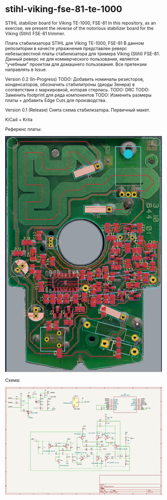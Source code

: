 # stihl-viking-fse-81-te-1000
STIHL stabilizer board for Viking TE-1000, FSE-81
In this repository, as an exercise, we present the reverse of the notorious stabilizer board for the Viking (Stihl) FSE-81 trimmer.

Плата стабилизатора STIHL для Viking TE-1000, FSE-81
В данном репозитории в качесте упражнения представлен реверс небезысвестной платы стабилизатора для тримера Viking (Stihl) FSE-81.
Данный реверс не для коммерческого пользования, является "учебным" проектом для домашнего пользования.
Все претензии направлять в Issue.


Version 0.2 (In-Progress)
TODO: Добавить номиналы резисторов, конденсаторов, обозначить стабилитроны (диоды Зенера) в соответствии с маркировкой, которая стерлась.
TODO: DRC
TODO: Заменить footprint для ряда компонентов
TODO: Изменить размеры платы + добавить Edge Cuts для производства.

Version 0.1 (Release)
Снята схема стабилизатора. Первичный макет.

KiCad + Krita

Референс платы:

![Reference](pcb_reference.png)

Схема:

![Sceme](scheme.png)

